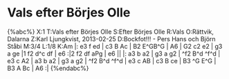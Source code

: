 # Vals efter Börjes Olle

{%abc%}
X:1
T:Vals efter Börjes Olle
S:Efter Börjes Olle
R:Vals
O:Rättvik, Dalarna
Z:Karl Ljungkvist, 2013-02-25
D:Bockfot!!! - Pers Hans och Björn Ståbi
M:3/4
L:1/8
K:Am
|: e3 f ed | c3 B Ac | B2 E^GB^G | A6 | G2 c2 e2 | g3 a ge |1 f2 d^c df | e6 :|2 f2 df aPg | e6 ||
|: a3 b a2 | g3 a g2 | ^f2 B^d ^f^d | e3 c A2 | a3 b a2 | g3 a g2 | ^f2 B^d ^f^d |
 e3 c AB | c3 B ce | B3 ^G E^G | B3 A Bc | A6 :|
{%endabc%}
